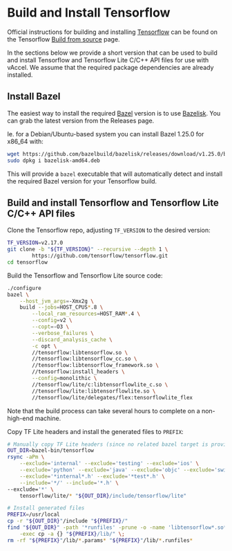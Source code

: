 # Build and Install Tensorflow

Official instructions for building and installing
[Tensorflow](https://www.tensorflow.org/) can be found on the Tensorflow
[Build from source](https://www.tensorflow.org/install/source) page.

In the sections below we provide a short version that can be used to build and
install Tensorflow and Tensorflow Lite C/C++ API files for use with vAccel. We
assume that the required package dependencies are already installed.

## Install Bazel

The easiest way to install the required [Bazel](https://bazel.build/) version is
to use [Bazelisk](https://github.com/bazelbuild/bazelisk). You can grab the
latest version from the Releases page.

Ie. for a Debian/Ubuntu-based system you can install Bazel 1.25.0 for x86_64
with:

```sh
wget https://github.com/bazelbuild/bazelisk/releases/download/v1.25.0/bazelisk-amd64.deb
sudo dpkg i bazelisk-amd64.deb
```

This will provide a `bazel` executable that will automatically detect and
install the required Bazel version for your Tensorflow build.

## Build and install Tensorflow and Tensorflow Lite C/C++ API files

Clone the Tensorflow repo, adjusting `TF_VERSION` to the desired version:

```sh
TF_VERSION=v2.17.0
git clone -b "${TF_VERSION}" --recursive --depth 1 \
        https://github.com/tensorflow/tensorflow.git
cd tensorflow
```

Build the Tensorflow and Tensorflow Lite source code:

```sh
./configure
bazel \
    --host_jvm_args=-Xmx2g \
    build --jobs=HOST_CPUS*.8 \
        --local_ram_resources=HOST_RAM*.4 \
        --config=v2 \
        --copt=-O3 \
        --verbose_failures \
        --discard_analysis_cache \
        -c opt \
        //tensorflow:libtensorflow.so \
        //tensorflow:libtensorflow_cc.so \
        //tensorflow:libtensorflow_framework.so \
        //tensorflow:install_headers \
        --config=monolithic \
        //tensorflow/lite/c:libtensorflowlite_c.so \
        //tensorflow/lite:libtensorflowlite.so \
        //tensorflow/lite/delegates/flex:tensorflowlite_flex
```

Note that the build process can take several hours to complete on a non-high-end
machine.

Copy TF Lite headers and install the generated files to `PREFIX`:

```sh
# Manually copy TF Lite headers (since no related bazel target is provided)
OUT_DIR=bazel-bin/tensorflow
rsync -aPm \
    --exclude='internal' --exclude='testing' --exclude='ios' \
    --exclude='python' --exclude='java' --exclude='objc' --exclude='swift' \
    --exclude='*internal*.h' --exclude='*test*.h' \
    --include='*/' --include='*.h' \
--exclude='*' \
    tensorflow/lite/* "${OUT_DIR}/include/tensorflow/lite"

# Install generated files
PREFIX=/usr/local
cp -r "${OUT_DIR}"/include "${PREFIX}/"
find "${OUT_DIR}" -path '*runfiles' -prune -o -name 'libtensorflow*.so*' \
    -exec cp -a {} "${PREFIX}/lib/" \;
rm -rf "${PREFIX}"/lib/*.params* "${PREFIX}"/lib/*.runfiles*
```
